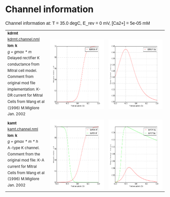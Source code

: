 Channel information
===================
    
<p style="font-family:arial">Channel information at: T = 35.0 degC, E_rev = 0 mV, [Ca2+] = 5e-05 mM</p>

<table>
    <tr>
<td width="120px">
            <sup><b>kdrmt</b><br/>
            <a href="../kdrmt.channel.nml">kdrmt.channel.nml</a><br/>
            <b>Ion: k</b><br/>
            <i>g = gmax * m </i><br/>
            Delayed rectifier K conductance from Mitral cell model. Comment from original mod file implementation:
        K-DR current for Mitral Cells from Wang et al (1996)
        M.Migliore Jan. 2002</sup>
</td>
<td>
<a href="kdrmt.inf.png"><img alt="kdrmt steady state" src="kdrmt.inf.png" height="220"/></a>
</td>
<td>
<a href="kdrmt.tau.png"><img alt="kdrmt time course" src="kdrmt.tau.png" height="220"/></a>
</td>
</tr>
    <tr>
<td width="120px">
            <sup><b>kamt</b><br/>
            <a href="../kamt.channel.nml">kamt.channel.nml</a><br/>
            <b>Ion: k</b><br/>
            <i>g = gmax * m * h </i><br/>
            A-type K channel. Comment from the original mod file: K-A current for Mitral Cells from Wang et al (1996)
        M.Migliore Jan. 2002</sup>
</td>
<td>
<a href="kamt.inf.png"><img alt="kamt steady state" src="kamt.inf.png" height="220"/></a>
</td>
<td>
<a href="kamt.tau.png"><img alt="kamt time course" src="kamt.tau.png" height="220"/></a>
</td>
</tr>
</table>

